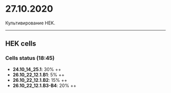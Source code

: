 27.10.2020
=========

Культивирование HEK.

---

## HEK cells
### Cells status (18:45)
- **24.10_14_25.1**: 30% ++
- **26.10_22_12.1.B1**: 5% ++
- **26.10_22_12.1.B2**: 15% ++
- **26.10_22_12.1.B3-B4**: 20% ++